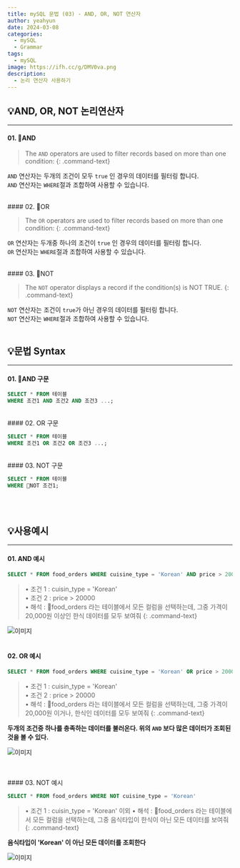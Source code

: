 ```yaml
---
title: mySQL 문법 (03) - AND, OR, NOT 연산자
author: yeahyun
date: 2024-03-08
categories:
  - mySQL
  - Grammarㅤ
tags:
  - mySQL
image: https://ifh.cc/g/DMV0va.png
description:
  - 논리 연산자 사용하기
---
```

## 💡AND, OR, NOT 논리연산자
---
#### 01. AND

>The `AND` operators are used to filter records based on more than one condition:
{: .command-text}

`AND` 연산자는 두개의 조건이 모두 `true` 인 경우의 데이터를 필터링 합니다.  
`AND` 연산자는 `WHERE`절과 조합하여 사용할 수 있습니다.

<br>
#### 02. OR

>The `OR` operators are used to filter records based on more than one condition:
{: .command-text}

`OR` 연산자는 두개중 하나의 조건이 `true` 인 경우의 데이터를 필터링 합니다.  
`OR` 연산자는 `WHERE`절과 조합하여 사용할 수 있습니다.

<br>
#### 03. NOT

>The `NOT` operator displays a record if the condition(s) is NOT TRUE.
{: .command-text}

`NOT` 연산자는 조건이 `true`가 아닌 경우의 데이터를 필터링 합니다.  
`NOT` 연산자는 `WHERE`절과 조합하여 사용할 수 있습니다.
<br>
<br>

## 💡문법 Syntax
---
#### 01. AND 구문

```sql
SELECT * FROM 테이블
WHERE 조건1 AND 조건2 AND 조건3 ...;
```

<br>
#### 02. OR 구문

```sql
SELECT * FROM 테이블
WHERE 조건1 OR 조건2 OR 조건3 ...;
```

<br>
#### 03. NOT 구문

```sql
SELECT * FROM 테이블
WHERE NOT 조건1;
```
<br>
<br>


## 💡사용예시
---
#### 01. AND 예시

```sql
SELECT * FROM food_orders WHERE cuisine_type = 'Korean' AND price > 20000;
```

>• 조건 1 : cuisin_type = 'Korean'  
>• 조건 2 : price > 20000  
>• 해석 : food_orders 라는 테이블에서 모든 컬럼을 선택하는데, 그중 가격이 20,000원 이상인 한식 데이터를 모두 보여줘
{: .command-text}

![이미지](https://ifh.cc/g/vb6pch.png)<br>
<br>
#### 02. OR 예시

```sql
SELECT * FROM food_orders WHERE cuisine_type = 'Korean' OR price > 20000;
```

>• 조건 1 : cuisin_type = 'Korean'  
>• 조건 2 : price > 20000  
>• 해석 : food_orders 라는 테이블에서 모든 컬럼을 선택하는데, 그중 가격이 20,000원 이거나, 한식인 데이터를 모두 보여줘
{: .command-text}

**두개의 조건중 하나를 충족하는 데이터를 불러온다. 위의 `AND` 보다 많은 데이터가 조회된 것을 볼 수 있다.** 

![이미지](https://ifh.cc/g/woWk9g.jpg)

<br>
<br>
#### 03. NOT 예시

```sql
SELECT * FROM food_orders WHERE NOT cuisine_type = 'Korean'
```

>• 조건 1 : cuisin_type = 'Korean' 이외
>• 해석 : food_orders 라는 테이블에서 모든 컬럼을 선택하는데, 그중 음식타입이 한식이 아닌 모든 데이터를 보여줘
{: .command-text}

**음식타입이 'Korean' 이 아닌 모든 데이터를 조회한다** 

![이미지](https://ifh.cc/g/3BD3XT.jpg)


